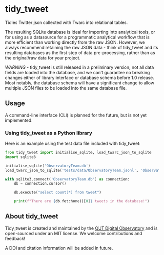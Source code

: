 # tidy_tweet

Tidies Twitter json collected with Twarc into relational tables.

The resulting SQLite database is ideal for importing into analytical tools, or for using as a datasource for a
programmatic analytical workflow that is more efficient than working directly from the raw JSON. However, we always
recommend retaining the raw JSON data - think of tidy_tweet and its resulting databases as the first step of data
pre-processing, rather than as the original/raw data for your project.

*WARNING* - tidy_tweet is still released in a preliminary version, not all data fields are loaded into the database,
and we can't guarantee no breaking changes either of library interface or database schema before 1.0 release. Most 
notably, the database schema will have a significant change to allow multiple JSON files to be loaded into the same
database file.

## Usage

A command-line interface (CLI) is planned for the future, but is not yet implemented.

### Using tidy_tweet as a Python library

Here is an example using the test data file included with tidy_tweet:

```python
from tidy_tweet import initialise_sqlite, load_twarc_json_to_sqlite
import sqlite3

initialise_sqlite('ObservatoryTeam.db')
load_twarc_json_to_sqlite('tests/data/ObservatoryTeam.jsonl', 'ObservatoryTeam.db')

with sqlite3.connect('ObservatoryTeam.db') as connection:
    db = connection.cursor()

    db.execute("select count(*) from tweet")

    print(f"There are {db.fetchone()[0]} tweets in the database!")
```

## About tidy_tweet

Tidy_tweet is created and maintained by the [QUT Digital Observatory](https://www.qut.edu.au/digital-observatory) and
is open-sourced under an MIT license. We welcome contributions and feedback!

A DOI and citation information will be added in future.
